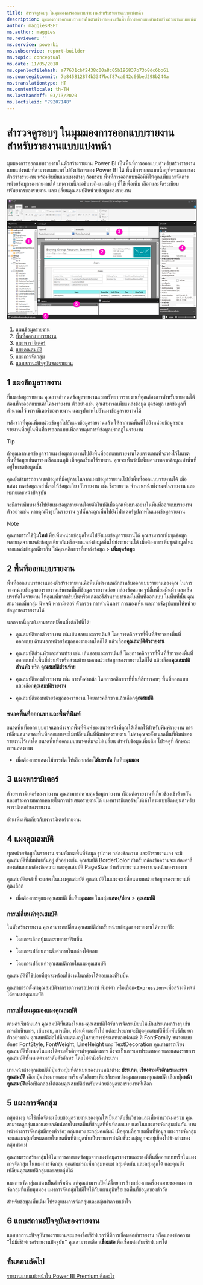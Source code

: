 ```yaml
---
title: สำรวจดูรอบๆ ในมุมมองการออกแบบรายงานสำหรับรายงานแบบแบ่งหน้า
description: มุมมองการออกแบบรายงานในตัวสร้างรายงานเป็นพื้นที่การออกแบบสำหรับสร้างรายงานแบบแบ่งหน้าที่สามารถเผยแพร่ไปยังบริการของ Power BI ได้
author: maggiesMSFT
ms.author: maggies
ms.reviewer: ''
ms.service: powerbi
ms.subservice: report-builder
ms.topic: conceptual
ms.date: 11/05/2018
ms.openlocfilehash: a77631cbf2438c00a8c05b196837b73b8dc6bb61
ms.sourcegitcommit: 7e845812874b3347bcf87ca642c66bed298b244a
ms.translationtype: HT
ms.contentlocale: th-TH
ms.lasthandoff: 03/13/2020
ms.locfileid: "79207148"
---
```

# <a name="getting-around-in-report-design-view-for-paginated-reports"></a>สำรวจดูรอบๆ ในมุมมองการออกแบบรายงานสำหรับรายงานแบบแบ่งหน้า

มุมมองการออกแบบรายงานในตัวสร้างรายงาน Power BI เป็นพื้นที่การออกแบบสำหรับสร้างรายงานแบบแบ่งหน้าที่สามารถเผยแพร่ไปยังบริการของ Power BI ได้ พื้นที่การออกแบบนี้อยู่ที่ตรงกลางของตัวสร้างรายงาน พร้อมริบบิ้นและแผงต่างๆ ล้อมรอบ พื้นที่การออกแบบคือที่ที่ให้คุณเพิ่มและจัดการหน่วยข้อมูลของรายงานได้ บทความนี้จะอธิบายถึงแผงต่างๆ ที่ใช้เพื่อเพิ่ม เลือกและจัดระเบียบทรัพยากรของรายงาน และเปลี่ยนคุณสมบัติหน่วยข้อมูลของรายงาน  

![มุมมองการออกแบบรายงานของตัวสร้างรายงาน](media/paginated-reports-report-design-view/power-bi-paginated-report-design-view.png)

1. [แผนข้อมูลรายงาน](#1-report-data-pane) 
2. [พื้นที่ออกแบบรายงาน](#2-report-design-surface)  
3. [แผงพารามิเตอร์](#3-parameters-pane) 
4. [แผงคุณสมบัติ](#4-properties-pane) 
5. [แผงการจัดกลุ่ม](#5-grouping-pane) 
6. [แถบสถานะปัจจุบันของรายงาน](#6-current-report-status-bar)  
  
## <a name="1-report-data-pane"></a>1 แผงข้อมูลรายงาน  
 ที่แผงข้อมูลรายงาน คุณอาจกำหนดข้อมูลรายงานและทรัพยากรรายงานที่คุณต้องการสำหรับรายงานได้ก่อนที่จะออกแบบเค้าโครงรายงาน ตัวอย่างเช่น คุณสามารถเพิ่มแหล่งข้อมูล ชุดข้อมูล เขตข้อมูลที่คำนวณไว้ พารามิเตอร์ของรายงาน และรูปภาพไปยังแผงข้อมูลรายงานได้  
  
 หลังจากที่คุณเพิ่มหน่วยข้อมูลไปยังแผงข้อมูลรายงานแล้ว ให้ลากเขตพื้นที่ไปยังหน่วยข้อมูลของรายงานที่อยู่ในพื้นที่การออกแบบเพื่อควบคุมการที่ข้อมูลปรากฏในรายงาน  
  
> [!TIP]  
>  ถ้าคุณลากเขตข้อมูลจากแผงข้อมูลรายงานไปยังพื้นที่ออกแบบรายงานโดยตรงแทนที่จะวางไว้ในเขตพื้นที่ข้อมูลเช่นตารางหรือแผนภูมิ เมื่อคุณเรียกใช้รายงาน คุณจะเห็นว่ามีเพียงค่าแรกจากข้อมูลเท่านั้นที่อยู่ในเขตข้อมูลนั้น  
  
 คุณยังสามารถลากเขตข้อมูลที่มีอยู่ภายในจากแผงข้อมูลรายงานไปยังพื้นที่ออกแบบรายงานได้ เมื่อแสดง เขตข้อมูลเหล่านี้จะให้ข้อมูลเกี่ยวกับรายงาน เช่น ชื่อรายงาน จำนวนหน้าทั้งหมดในรายงาน และหมายเลขหน้าปัจจุบัน  
  
 จะมีการเพิ่มบางสิ่งไปยังแผงข้อมูลรายงานโดยอัตโนมัติเมื่อคุณเพิ่มบางอย่างในพื้นที่ออกแบบรายงาน ตัวอย่างเช่น หากคุณฝังรูปในรายงาน รูปนั้นจะถูกเพิ่มไปยังโฟลเดอร์รูปภาพในแผงข้อมูลรายงาน  
  
> [!NOTE]  
>  คุณสามารถใช้ปุ่ม**ใหม่**เพื่อเพิ่มหน่วยข้อมูลใหม่ไปยังแผงข้อมูลรายงานได้ คุณสามารถเพิ่มชุดข้อมูลหลายชุดจากแหล่งข้อมูลเดียวกันหรือจากแหล่งข้อมูลอื่นไปยังรายงานได้ เมื่อต้องการเพิ่มชุดข้อมูลใหม่จากแหล่งข้อมูลเดียวกัน ให้คุณคลิกขวาที่แหล่งข้อมูล > **เพิ่มชุดข้อมูล**  
  
## <a name="2-report-design-surface"></a>2 พื้นที่ออกแบบรายงาน  
 พื้นที่ออกแบบรายงานของตัวสร้างรายงานคือพื้นที่ทำงานหลักสำหรับออกแบบรายงานของคุณ ในการวางหน่วยข้อมูลของรายงานเช่นเขตพื้นที่ข้อมูล รายงานย่อย กล่องข้อความ รูปสี่เหลี่ยมผืนผ้า และเส้นบรรทัดในรายงาน ให้คุณเพิ่มจากริบบิ้นหรือแกลลอรีส่วนรายงานลงในพื้นที่ออกแบบ ในพื้นที่นั้น คุณสามารถเพิ่มกลุ่ม นิพจน์ พารามิเตอร์ ตัวกรอง การดำเนินการ การมองเห็น และการจัดรูปแบบให้หน่วยข้อมูลของรายงานได้  
  
 นอกจากนี้คุณยังสามารถเปลี่ยนสิ่งต่อไปนี้ได้:  
  
-   คุณสมบัติของตัวรายงาน เช่นเส้นขอบและการเติมสี โดยการคลิกขวาที่พื้นที่สีขาวของพื้นที่ออกแบบ ด้านนอกหน่วยข้อมูลของรายงานใดก็ได้ แล้วเลือก**คุณสมบัติตัวรายงาน**  
  
-   คุณสมบัติส่วนหัวและส่วนท้าย เช่น เส้นขอบและการเติมสี โดยการคลิกขวาที่พื้นที่สีขาวของพื้นที่ออกแบบในพื้นที่ส่วนหัวหรือส่วนท้าย นอกหน่วยข้อมูลของรายงานใดก็ได้ แล้วเลือก**คุณสมบัติส่วนหัว** หรือ **คุณสมบัติส่วนท้าย**  
  
-   คุณสมบัติของตัวรายงาน เช่น การตั้งค่าหน้า โดยการคลิกขวาที่พื้นที่สีเทารอบๆ พื้นที่ออกแบบ แล้วเลือก**คุณสมบัติรายงาน**  
  
-   คุณสมบัติของหน่วยข้อมูลของรายงาน โดยการคลิกขวาแล้วเลือก**คุณสมบัติ**  
  
### <a name="design-surface-size-and-print-area"></a>ขนาดพื้นที่ออกแบบและพื้นที่พิมพ์  
ขนาดพื้นที่ออกแบบอาจแตกต่างจากพื้นที่พิมพ์ของขนาดหน้าที่คุณได้เลือกไว้สำหรับพิมพ์รายงาน การเปลี่ยนขนาดของพื้นที่ออกแบบจะไม่เปลี่ยนพื้นที่พิมพ์ของรายงาน ไม่ค่าคุณจะตั้งขนาดพื้นที่พิมพ์ของรายงานไว้เท่าใด ขนาดพื้นที่ออกแบบขนาดเต็มจะไม่เปลี่ยน สำหรับข้อมูลเพิ่มเติม โปรดดูที่ ลักษณะการแสดงภาพ 
  
- เมื่อต้องการแสดงไม้บรรทัด ให้เลือกกล่อง**ไม้บรรทัด** ที่แท็บ**มุมมอง**  
  
## <a name="3-parameters-pane"></a>3 แผงพารามิเตอร์  
 ด้วยพารามิเตอร์ของรายงาน คุณสามารถควบคุมข้อมูลรายงาน เชื่อมต่อรายงานที่เกี่ยวข้องเข้าด้วยกันและสร้างความหลากหลายในการนำเสนอรายงานได้ แผงพารามิเตอร์จะให้เค้าโครงแบบยืดหยุ่นสำหรับพารามิเตอร์ของรายงาน  
  
 อ่านเพิ่มเติมเกี่ยวกับพารามิเตอร์รายงาน   
  
## <a name="4-properties-pane"></a>4 แผงคุณสมบัติ
 ทุกหน่วยข้อมูลในรายงาน รวมทั้งเขตพื้นที่ข้อมูล รูปภาพ กล่องข้อความ และตัวรายงานเอง จะมีคุณสมบัติที่สัมพันธ์กันอยู่ ตัวอย่างเช่น คุณสมบัติ BorderColor สำหรับกล่องข้อความจะแสดงค่าสีของเส้นขอบกล่องข้อความ และคุณสมบัติ PageSize สำหรับรายงานแสดงขนาดหน้าของรายงาน  
  
 คุณสมบัติเหล่านี้จะแสดงในแผงคุณสมบัติ คุณสมบัติในแผงจะเปลี่ยนตามหน่วยข้อมูลของรายงานที่คุณเลือก  
  
- เมื่อต้องการดูแผงคุณสมบัติ ที่แท็บ**มุมมอง** ในกลุ่ม**แสดง/ซ่อน** > **คุณสมบัติ**  
  
### <a name="changing-property-values"></a>การเปลี่ยนค่าคุณสมบัติ  
 ในตัวสร้างรายงาน คุณสามารถเปลี่ยนคุณสมบัติสำหรับหน่วยข้อมูลของรายงานได้หลายวิธี:  
  
-   โดยการเลือกปุ่มและรายการที่ริบบิ้น  
  
-   โดยการเปลี่ยนการตั้งค่าภายในกล่องโต้ตอบ  
  
-   โดยการเปลี่ยนค่าคุณสมบัติภายในแผงคุณสมบัติ  
  
 คุณสมบัติที่ใช้บ่อยที่สุดจะพร้อมใช้งานในกล่องโต้ตอบและที่ริบบิ้น  
  
 คุณสามารถตั้งค่าคุณสมบัติจากรายการดรอปดาวน์ พิมพ์ค่า หรือเลือก`<Expression>`เพื่อสร้างนิพจน์ได้ตามแต่คุณสมบัติ  
  
### <a name="changing-the-properties-pane-view"></a>การเปลี่ยนมุมมองแผงคุณสมบัติ  
 ตามค่าเริ่มต้นแล้ว คุณสมบัติที่แสดงในแผงคุณสมบัติได้รับการจัดระเบียบให้เป็นประเภทกว้างๆ เช่น การดำเนินการ, เส้นขอบ, การเติม, ฟอนต์ และทั่วไป แต่ละประเภทจะมีชุดคุณสมบัติที่สัมพันธ์กัน ยกตัวอย่างเช่น คุณสมบัติต่อไปนี้จะแสดงอยู่ในรายการประเภทของฟอนต์: สี FontFamily ขนาดแบบอักษร FontStyle, FontWeight, LineHeight และ TextDecoration คุณสามารถเรียงคุณสมบัติทั้งหมดในแผงได้ตามตัวอักษรถ้าคุณต้องการ ซึ่งจะเป็นการเอาประเภทออกและแสดงรายการคุณสมบัติทั้งหมดตามลำดับตัวอักษร โดยไม่คำนึงถึงประเภท  
  
 บานหน้าต่างคุณสมบัติมีปุ่มสามปุ่มที่ด้านบนของบานหน้าต่าง: **ประเภท**, **เรียงตามตัวอักษร**และ**เพจคุณสมบัติ** เลือกปุ่มประเภทและการเรียงตัวอักษรเพื่อสลับระหว่างมุมมองแผงคุณสมบัติ เลือกปุ่ม**หน้าคุณสมบัติ**เพื่อเปิดกล่องโต้ตอบคุณสมบัติสำหรับหน่วยข้อมูลของรายงานที่เลือก  
  
  
## <a name="5-grouping-pane"></a>5 แผงการจัดกลุ่ม

 กลุ่มต่างๆ จะใช้เพื่อจัดระเบียบข้อมูลรายงานของคุณให้เป็นลำดับขั้นวิชวลและเพื่อคำนวณผลรวม คุณสามารถดูกลุ่มแถวและคอลัมน์ภายในเขตพื้นที่ข้อมูลที่พื้นที่ออกแบบและในแผงการจัดกลุ่มเช่นกัน บานหน้าต่างการจัดกลุ่มมีสองหัวข้อ: กลุ่มแถวและกลุ่มคอลัมน์ เมื่อคุณเลือกเขตพื้นที่ข้อมูล แผงการจัดกลุ่มจะแสดงกลุ่มทั้งหมดภายในเขตพื้นที่ข้อมูลนั้นเป็นรายการลำดับขั้น: กลุ่มลูกจะอยู่เยื้องไปข้างล่างของกลุ่มพ่อแม่  
  
 คุณสามารถสร้างกลุ่มได้โดยการลากเขตข้อมูลจากแผงข้อมูลรายงานและวางที่พื้นที่ออกแบบหรือในแผงการจัดกลุ่ม ในแผงการจัดกลุ่ม คุณสามารถเพิ่มกลุ่มพ่อแม่ กลุ่มติดกัน และกลุ่มลูกได้ และคุณยังเปลี่ยนคุณสมบัติกลุ่มและลบกลุ่มได้  
  
 แผงการจัดกลุ่มแสดงเป็นค่าเริ่มต้น แต่คุณสามารถปิดได้โดยการล้างกล่องกาเครื่องหมายของแผงการจัดกลุ่มที่แท็บมุมมอง แผงการจัดกลุ่มไม่มีให้ใช้กับแผนภูมิหรือเขตพื้นที่ข้อมูลของตัววัด  
  
 สำหรับข้อมูลเพิ่มเติม โปรดดูแผงการจัดกลุ่มและกลุ่มทำความเข้าใจ  
  
## <a name="6-current-report-status-bar"></a>6 แถบสถานะปัจจุบันของรายงาน

แถบบสถานะปัจจุบันของรายงานจะแสดงชื่อเซิร์ฟเวอร์ที่มีการเชื่อมต่อกับรายงาน หรือแสดงข้อความ "ไม่มีเซิร์ฟเวอร์รายงานปัจจุบัน" คุณสามารถเลือก**เชื่อมต่อ**เพื่อเชื่อมต่อกับเซิร์ฟเวอร์ได้

## <a name="next-steps"></a>ขั้นตอนถัดไป

[รายงานแบบแบ่งหน้าใน Power BI Premium คืออะไร](paginated-reports-report-builder-power-bi.md) 

  
  
